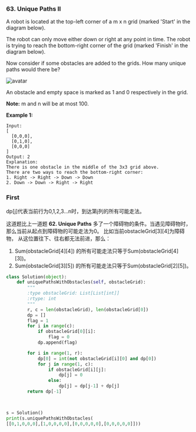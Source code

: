 ### 63. Unique Paths II

A robot is located at the top-left corner of a m x n grid (marked 'Start' in the diagram below).

The robot can only move either down or right at any point in time. The robot is trying to reach the bottom-right corner of the grid (marked 'Finish' in the diagram below).

Now consider if some obstacles are added to the grids. How many unique paths would there be?

![avatar](https://assets.leetcode.com/uploads/2018/10/22/robot_maze.png)

An obstacle and empty space is marked as 1 and 0 respectively in the grid.

**Note:** m and n will be at most 100.

**Example 1:**

```
Input:
[
  [0,0,0],
  [0,1,0],
  [0,0,0]
]
Output: 2
Explanation:
There is one obstacle in the middle of the 3x3 grid above.
There are two ways to reach the bottom-right corner:
1. Right -> Right -> Down -> Down
2. Down -> Down -> Right -> Right
```



### First
dp[j]代表当前行为0,1,2,3...n时，到达第j列的所有可能走法。

这道题比上一道题 **62. Unique Paths** 多了一个障碍物的条件。当遇见障碍物时，
那么当前从起点到障碍物的可能走法为0。
比如当前obstacleGrid[3][4]为障碍物，
从这位置往下、往右都无法前进，那么：
1. Sum(obstacleGrid[4][4]) 的所有可能走法只等于Sum(obstacleGrid[4][3])。
2. Sum(obstacleGrid[3][5]) 的所有可能走法只等于Sum(obstacleGrid[2][5])。

```python
class Solution(object):
    def uniquePathsWithObstacles(self, obstacleGrid):
        """
        :type obstacleGrid: List[List[int]]
        :rtype: int
        """
        r, c = len(obstacleGrid), len(obstacleGrid[0])
        dp = []
        flag = 1
        for i in range(c):
            if obstacleGrid[0][i]:
                flag = 0
            dp.append(flag)

        for i in range(1, r):
            dp[0] = int(not obstacleGrid[i][0] and dp[0])
            for j in range(1, c):
                if obstacleGrid[i][j]:
                    dp[j] = 0
                else:
                    dp[j] = dp[j-1] + dp[j]
        return dp[-1]
        


s = Solution()
print(s.uniquePathsWithObstacles(
[[0,1,0,0,0],[1,0,0,0,0],[0,0,0,0,0],[0,0,0,0,0]]))
```